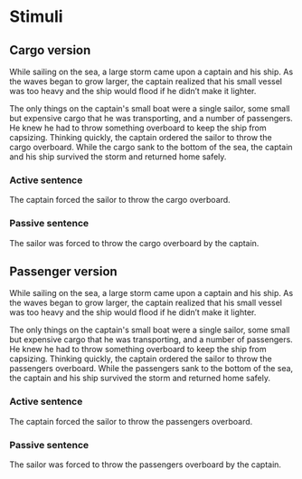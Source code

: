 # Stimuli

## Cargo version

While sailing on the sea, a large storm came upon a captain and his ship. As the waves began to grow larger, the captain realized that his small vessel was too heavy and the ship would flood if he didn’t make it lighter.      

The only things on the captain's small boat were a single sailor, some small but expensive cargo that he was transporting, and a number of passengers. He knew he had to throw something overboard to keep the ship from capsizing. Thinking quickly, the captain ordered the sailor to throw the cargo overboard. While the cargo sank to the bottom of the sea, the captain and his ship survived the storm and returned home safely.

### Active sentence

The captain forced the sailor to throw the cargo overboard.

### Passive sentence

 The sailor was forced to throw the cargo overboard by the captain.

## Passenger version

While sailing on the sea, a large storm came upon a captain and his ship. As the waves began to grow larger, the captain realized that his small vessel was too heavy and the ship would flood if he didn’t make it lighter.      

The only things on the captain's small boat were a single sailor, some small but expensive cargo that he was transporting, and a number of passengers. He knew he had to throw something overboard to keep the ship from capsizing. Thinking quickly, the captain ordered the sailor to throw the passengers overboard. While the passengers sank to the bottom of the sea, the captain and his ship survived the storm and returned home safely.

### Active sentence

The captain forced the sailor to throw the passengers overboard.

### Passive sentence

 The sailor was forced to throw the passengers overboard by the captain.